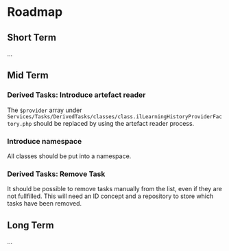# Roadmap

## Short Term

...

## Mid Term

### Derived Tasks: Introduce artefact reader

The `$provider` array under `Services/Tasks/DerivedTasks/classes/class.ilLearningHistoryProviderFactory.php` should be replaced by using the artefact reader process.

### Introduce namespace

All classes should be put into a namespace.


### Derived Tasks: Remove Task

It should be possible to remove tasks manually from the list, even if they are not fullfilled. This will need an ID concept and a repository to store which tasks have been removed.

## Long Term

...
